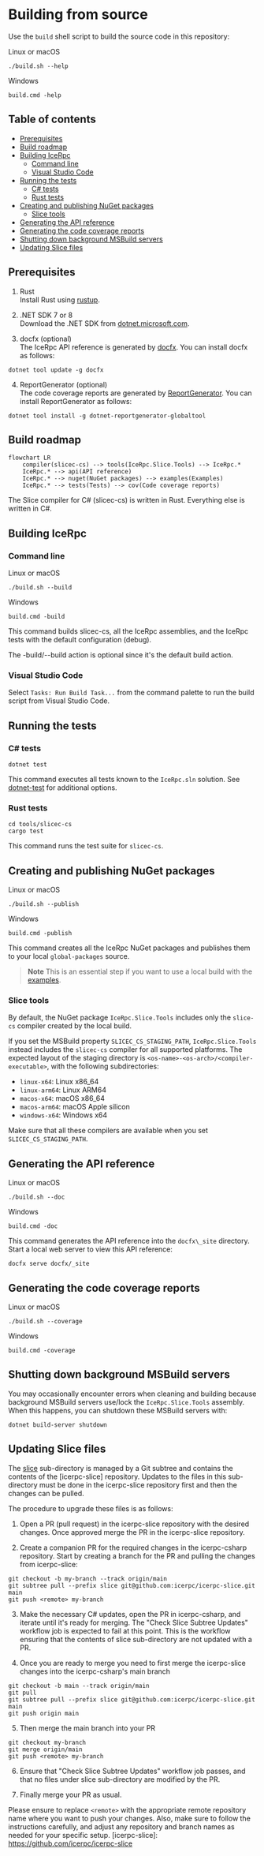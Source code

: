 # Building from source

Use the `build` shell script to build the source code in this repository:

Linux or macOS
```shell
./build.sh --help
```

Windows
```shell
build.cmd -help
```

## Table of contents

- [Prerequisites](#prerequisites)
- [Build roadmap](#build-roadmap)
- [Building IceRpc](#building-icerpc)
  - [Command line](#command-line)
  - [Visual Studio Code](#visual-studio-code)
- [Running the tests](#running-the-tests)
  - [C# tests](#c-tests)
  - [Rust tests](#rust-tests)
- [Creating and publishing NuGet packages](#creating-and-publishing-nuget-packages)
  - [Slice tools](#slice-tools)
- [Generating the API reference](#generating-the-api-reference)
- [Generating the code coverage reports](#generating-the-code-coverage-reports)
- [Shutting down background MSBuild servers](#shutting-down-background-msbuild-servers)
- [Updating Slice files](#updating-slice-files)

## Prerequisites

1. Rust\
Install Rust using [rustup](https://rustup.rs/).

2. .NET SDK 7 or 8\
Download the .NET SDK from [dotnet.microsoft.com](https://dotnet.microsoft.com/en-us/download/dotnet).

3. docfx (optional)\
The IceRpc API reference is generated by [docfx](https://www.nuget.org/packages/docfx). You can install docfx as
follows:

```shell
dotnet tool update -g docfx
```

4. ReportGenerator (optional)\
The code coverage reports are generated by [ReportGenerator](https://github.com/danielpalme/ReportGenerator). You can
install ReportGenerator as follows:

```shell
dotnet tool install -g dotnet-reportgenerator-globaltool
```

## Build roadmap

```mermaid
flowchart LR
    compiler(slicec-cs) --> tools(IceRpc.Slice.Tools) --> IceRpc.*
    IceRpc.* --> api(API reference)
    IceRpc.* --> nuget(NuGet packages) --> examples(Examples)
    IceRpc.* --> tests(Tests) --> cov(Code coverage reports)
```

The Slice compiler for C# (slicec-cs) is written in Rust. Everything else is written in C#.

## Building IceRpc
### Command line

Linux or macOS
```shell
./build.sh --build
```

Windows
```shell
build.cmd -build
```

This command builds slicec-cs, all the IceRpc assemblies, and the IceRpc tests with the default configuration (debug).

The -build/--build action is optional since it's the default build action.

### Visual Studio Code

Select `Tasks: Run Build Task...` from the command palette to run the build script from Visual Studio Code.

## Running the tests

### C# tests

```shell
dotnet test
```

This command executes all tests known to the `IceRpc.sln` solution. See
[dotnet-test](https://docs.microsoft.com/en-us/dotnet/core/tools/dotnet-test) for additional options.

### Rust tests

```shell
cd tools/slicec-cs
cargo test
```

This command runs the test suite for `slicec-cs`.

## Creating and publishing NuGet packages

Linux or macOS
```shell
./build.sh --publish
```

Windows
```shell
build.cmd -publish
```

This command creates all the IceRpc NuGet packages and publishes them to your local `global-packages` source.

> **Note**
> This is an essential step if you want to use a local build with the [examples](examples).

### Slice tools

By default, the NuGet package `IceRpc.Slice.Tools` includes only the `slice-cs` compiler created by the local build.

If you set the MSBuild property `SLICEC_CS_STAGING_PATH`, `IceRpc.Slice.Tools` instead includes the `slicec-cs` compiler
for all supported platforms. The expected layout of the staging directory is
`<os-name>-<os-arch>/<compiler-executable>`, with the following subdirectories:
- `linux-x64`: Linux x86_64
- `linux-arm64`: Linux ARM64
- `macos-x64`: macOS x86_64
- `macos-arm64`: macOS Apple silicon
- `windows-x64`: Windows x64

Make sure that all these compilers are available when you set `SLICEC_CS_STAGING_PATH`.

## Generating the API reference

Linux or macOS
```shell
./build.sh --doc
```

Windows
```shell
build.cmd -doc
```

This command generates the API reference into the `docfx\_site` directory. Start a local web server to view this
API reference:

```shell
docfx serve docfx/_site
```

## Generating the code coverage reports

Linux or macOS
```shell
./build.sh --coverage
```

Windows
```shell
build.cmd -coverage
```

## Shutting down background MSBuild servers

You may occasionally encounter errors when cleaning and building because background MSBuild servers use/lock the
`IceRpc.Slice.Tools` assembly. When this happens, you can shutdown these MSBuild servers with:

```shell
dotnet build-server shutdown
```

## Updating Slice files

The [slice](./slice) sub-directory is managed by a Git subtree and contains the contents of the [icerpc-slice] repository.
Updates to the files in this sub-directory must be done in the icerpc-slice repository first and then the changes can
be pulled.

The procedure to upgrade these files is as follows:

1. Open a PR (pull request) in the icerpc-slice repository with the desired changes. Once approved merge the
   PR in the icerpc-slice repository.

2. Create a companion PR for the required changes in the icerpc-csharp repository. Start by creating a branch
   for the PR and pulling the changes from icerpc-slice:
```
git checkout -b my-branch --track origin/main
git subtree pull --prefix slice git@github.com:icerpc/icerpc-slice.git main
git push <remote> my-branch
```
3. Make the necessary C# updates, open the PR in icerpc-csharp, and iterate until it's ready for merging. The "Check
   Slice Subtree Updates" workflow job is expected to fail at this point. This is the workflow ensuring that the
   contents of slice sub-directory are not updated with a PR.

4. Once you are ready to merge you need to first merge the icerpc-slice changes into the icerpc-csharp's main branch
``` shell
git checkout -b main --track origin/main
git pull
git subtree pull --prefix slice git@github.com:icerpc/icerpc-slice.git main
git push origin main
```

5. Then merge the main branch into your PR
``` shell
git checkout my-branch
git merge origin/main
git push <remote> my-branch
```

6. Ensure that "Check Slice Subtree Updates" workflow job passes, and that no files under slice sub-directory are modified
   by the PR.

7. Finally merge your PR as usual.

Please ensure to replace `<remote>` with the appropriate remote repository name where you want to push your changes.
Also, make sure to follow the instructions carefully, and adjust any repository and branch names as needed for your
specific setup.
[icerpc-slice]: https://github.com/icerpc/icerpc-slice

